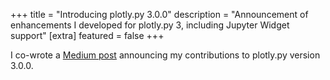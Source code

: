 +++
title = "Introducing plotly.py 3.0.0"
description = "Announcement of enhancements I developed for plotly.py 3, including Jupyter Widget support"
[extra]
featured = false
+++

I co-wrote a [Medium post](https://medium.com/plotly/introducing-plotly-py-3-0-0-7bb1333f69c6)
announcing my contributions to plotly.py version 3.0.0.
